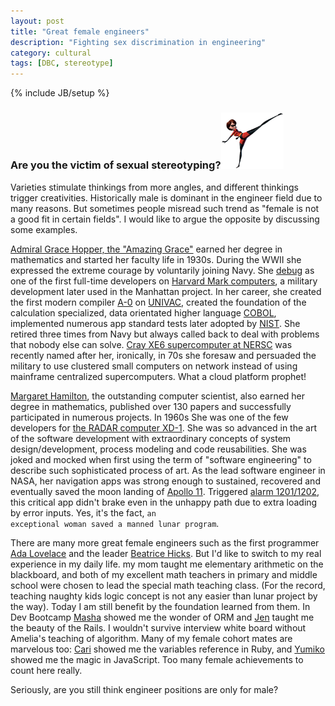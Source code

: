 ```yaml
---
layout: post
title: "Great female engineers"
description: "Fighting sex discrimination in engineering"
category: cultural
tags: [DBC, stereotype]
---
```

{% include JB/setup %}
### Are you the victim of sexual stereotyping?<img src="/assets/imgs/helenkick.jpg"  alt="Helen Kicking" width="20%"/>

Varieties stimulate thinkings from more angles, and different thinkings trigger creativities. Historically male is dominant in the engineer field due to many reasons. But sometimes people misread such trend as "female is not a good fit in certain fields".  I would like to argue the opposite by discussing some examples.

[Admiral Grace Hopper, the "Amazing Grace"](https://en.wikipedia.org/wiki/Grace_Hopper) earned her degree in mathematics and started her faculty life in 1930s. During the WWII she expressed the extreme courage by voluntarily joining Navy. She [debug](https://en.wikipedia.org/wiki/Debugging#Origin) as one of the first full-time developers on [Harvard Mark computers](https://en.wikipedia.org/wiki/Harvard_Mark_I#Contribution_to_the_Manhattan_project), a military development later used in the Manhattan project. In her career, she created the first modern compiler [A-0](https://en.wikipedia.org/wiki/A-0_System) on [UNIVAC](https://en.wikipedia.org/wiki/UNIVAC_I), created the foundation of the calculation specialized, data orientated higher language [COBOL](https://en.wikipedia.org/wiki/COBOL), implemented numerous app standard tests later adopted by [NIST](https://en.wikipedia.org/wiki/National_Institute_of_Standards_and_Technology). She retired three times from Navy but always called back to deal with problems that nobody else can solve. [Cray XE6 supercomputer at NERSC](https://www.nersc.gov/users/computational-systems/hopper/) was recently named after her, ironically, in 70s she foresaw and persuaded the military to use clustered small computers on network instead of using mainframe centralized supercomputers.  What a cloud platform prophet!

[Margaret Hamilton](https://en.wikipedia.org/wiki/Margaret_Hamilton_(scientist)), the outstanding computer scientist, also earned her degree in mathematics, published over 130 papers and successfully participated in numerous projects. In 1960s She was one of the few developers for [the RADAR computer XD-1](https://en.wikipedia.org/wiki/AN/FSQ-7_Combat_Direction_Central). She was so advanced in the art of the software development with extraordinary concepts of system design/development, process modeling and code reusabilities. She was joked and mocked when first using the term of "software engineering" to describe such sophisticated process of art.  As the lead software engineer in NASA, her navigation apps was strong enough to sustained, recovered and eventually saved the moon landing of [Apollo 11](https://en.wikipedia.org/wiki/Apollo_program). Triggered [alarm 1201/1202](https://www.hq.nasa.gov/alsj/a11/a11.1201-pa.html), this critical app didn't brake even in the unhappy path due to extra loading by error inputs. Yes, it's the fact, <code>an exceptional woman saved a manned lunar program</code>.

There are many more great female engineers such as the first programmer [Ada Lovelace](https://en.wikipedia.org/wiki/Ada_Lovelace#First_computer_program) and the leader [Beatrice Hicks](https://en.wikipedia.org/wiki/Beatrice_Hicks). But I'd like to switch to my real experience in my daily life. my mom taught me elementary arithmetic on the blackboard, and both of my excellent math teachers in primary and middle school were chosen to lead the special math teaching class. (For the record, teaching naughty kids logic concept is not any easier than lunar project by the way). Today I am still benefit by the foundation learned from them. In Dev Bootcamp [Masha](https://twitter.com/mashalifshin) showed me the wonder of ORM and [Jen](https://twitter.com/jay_gee) taught me the beauty of the Rails. I wouldn't survive interview white board without Amelia's teaching of algorithm.  Many of my female cohort mates are marvelous too: [Cari](https://twitter.com/CariWest) showed me the variables reference in Ruby, and [Yumiko](https://twitter.com/gz_yumiko) showed me the magic in JavaScript. Too many female achievements to count here really.

Seriously, are you still think engineer positions are only for male?